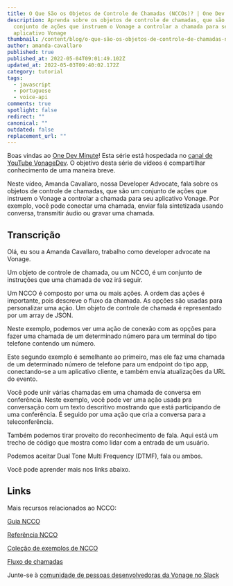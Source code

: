 ```yaml
---
title: O Que São os Objetos de Controle de Chamadas (NCCOs)? | One Dev Minute
description: Aprenda sobre os objetos de controle de chamadas, que são um
  conjunto de ações que instruem o Vonage a controlar a chamada para seu
  aplicativo Vonage
thumbnail: /content/blog/o-que-são-os-objetos-de-controle-de-chamadas-nccos-one-dev-minute/title.png
author: amanda-cavallaro
published: true
published_at: 2022-05-04T09:01:49.102Z
updated_at: 2022-05-03T09:40:02.172Z
category: tutorial
tags:
  - javascript
  - portuguese
  - voice-api
comments: true
spotlight: false
redirect: ""
canonical: ""
outdated: false
replacement_url: ""
---
```

Boas vindas ao [One Dev Minute](https://www.youtube.com/playlist?list=PLWYngsniPr_mwb65DDl3Kr6xeh6l7_pVY)! Esta série está hospedada no [canal de YouTube VonageDev](https://www.youtube.com/vonagedev). O objetivo desta série de vídeos é compartilhar conhecimento de uma maneira breve.

Neste vídeo, Amanda Cavallaro, nossa Developer Advocate, fala sobre os objetos de controle de chamadas, que são um conjunto de ações que instruem o Vonage a controlar a chamada para seu aplicativo Vonage. Por exemplo, você pode conectar uma chamada, enviar fala sintetizada usando conversa, transmitir áudio ou gravar uma chamada.

<youtube id="Mfw9GP8CoSw"></youtube>

## Transcrição

Olá, eu sou a Amanda Cavallaro, trabalho como developer advocate na Vonage.

Um objeto de controle de chamada, ou um NCCO, é um conjunto de instruções que uma chamada de voz irá seguir.

Um NCCO é composto por uma ou mais ações. A ordem das ações é importante, pois descreve o fluxo da chamada. As opções são usadas para personalizar uma ação. Um objeto de controle de chamada é representado por um array de JSON.

Neste exemplo, podemos ver uma ação de conexão com as opções para fazer uma chamada de um determinado número para um terminal do tipo telefone contendo um número.

Este segundo exemplo é semelhante ao primeiro, mas ele faz uma chamada de um determinado número de telefone para um endpoint do tipo app, conectando-se a um aplicativo cliente, e também envia atualizações da URL do evento.

Você pode unir várias chamadas em uma chamada de conversa em conferência. Neste exemplo, você pode ver uma ação usada pra conversação com um texto descritivo mostrando que está participando de uma conferência. É seguido por uma ação que cria a conversa para a teleconferência.

Também podemos tirar proveito do reconhecimento de fala. Aqui está um trecho de código que mostra como lidar com a entrada de um usuário.

Podemos aceitar Dual Tone Multi Frequency (DTMF), fala ou ambos.

Você pode aprender mais nos links abaixo.

## Links

Mais recursos relacionados ao NCCO:

[Guia NCCO](https://developer.vonage.com/voice/voice-api/guides/ncco)

[Referência NCCO](https://developer.vonage.com/voice/voice-api/ncco-reference)

[Coleção de exemplos de NCCO](https://learn.vonage.com/blog/2019/10/25/introducing-the-ncco-examples-collection-dr/)

[Fluxo de chamadas](https://developer.vonage.com/voice/voice-api/guides/call-flow)

Junte-se à [comunidade de pessoas desenvolvedoras da Vonage no Slack](https://developer.vonage.com/community/slack)